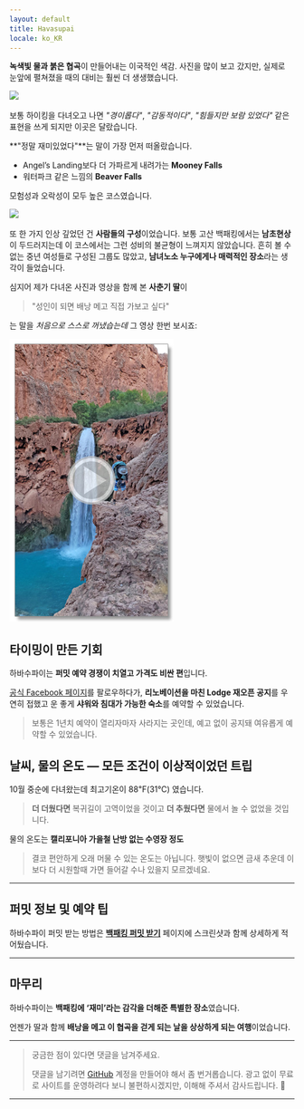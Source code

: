 ```yaml
---
layout: default
title: Havasupai
locale: ko_KR
---
```


**녹색빛 물과 붉은 협곡**이 만들어내는 이국적인 색감. 사진을 많이 보고 갔지만, 실제로 눈앞에 펼쳐졌을 때의 대비는 훨씬 더 생생했습니다.

![](https://live.staticflickr.com/65535/54835387416_1a086b1435_w.jpg)

보통 하이킹을 다녀오고 나면 *"경이롭다"*, *"감동적이다"*, *"힘들지만 보람 있었다"* 같은 표현을 쓰게 되지만 이곳은 달랐습니다.

**"정말 재미있었다"**는 말이 가장 먼저 떠올랐습니다.

- Angel’s Landing보다 더 가파르게 내려가는 **Mooney Falls**
- 워터파크 같은 느낌의 **Beaver Falls**

모험성과 오락성이 모두 높은 코스였습니다.

![](https://live.staticflickr.com/65535/54835620394_223c240a8d_w.jpg)

또 한 가지 인상 깊었던 건 **사람들의 구성**이었습니다. 보통 고산 백패킹에서는 **남초현상**이 두드러지는데 이 코스에서는 그런 성비의 불균형이 느껴지지 않았습니다. 흔히 볼 수 없는 중년 여성들로 구성된 그룹도 많았고, **남녀노소 누구에게나 매력적인 장소**라는 생각이 들었습니다.

심지어 제가 다녀온 사진과 영상을 함께 본 **사춘기 딸**이  
> "성인이 되면 배낭 메고 직접 가보고 싶다"

는 말을 *처음으로 스스로 꺼냈습는데* 그 영상 한번 보시죠:

[![](/assets/img/backpacking/routes/havasupai-video.jpg)](https://youtu.be/TgFcSS_I4Q8)

## 타이밍이 만든 기회

하바수파이는 **퍼밋 예약 경쟁이 치열고 가격도 비싼 편**입니다.

[공식 Facebook 페이지](https://www.facebook.com/HavasupaiTribeTourismOfficial/)를 팔로우하다가, **리노베이션을 마친 Lodge 재오픈 공지**를 우연히 접했고 운 좋게 **샤워와 침대가 가능한 숙소**를 예약할 수 있었습니다.

> 보통은 1년치 예약이 열리자마자 사라지는 곳인데, 예고 없이 공지돼 여유롭게 예약할 수 있었습니다.

## 날씨, 물의 온도 — 모든 조건이 이상적이었던 트립

10월 중순에 다녀왔는데 최고기온이 88℉(31℃) 였습니다.
  > **더 더웠다면** 복귀길이 고역이었을 것이고 **더 추웠다면** 물에서 놀 수 없었을 것입니다.
  
물의 온도는 **캘리포니아 가을철 난방 없는 수영장 정도**
  > 결코 편안하게 오래 머물 수 있는 온도는 아닙니다. 햇빛이 없으면 금새 추운데 이보다 더 시원할때 가면 들어갈 수나 있을지 모르겠네요.

---

## 퍼밋 정보 및 예약 팁

하바수파이 퍼밋 받는 방법은 [**백패킹 퍼밋 받기**](/backpacking/permits#2-하바수파이) 페이지에 스크린샷과 함께 상세하게 적어뒀습니다.

---

## 마무리

하바수파이는 **백패킹에 ‘재미’라는 감각을 더해준 특별한 장소**였습니다.

언젠가 딸과 함께 **배낭을 메고 이 협곡을 걷게 되는 날을 상상하게 되는 여행**이었습니다.

---

> 궁금한 점이 있다면 댓글을 남겨주세요.
>
> 댓글을 남기려면 [GitHub](http://github.com) 계정을 만들어야 해서 좀 번거롭습니다. 광고 없이 무료로 사이트를 운영하려다 보니 불편하시겠지만, 이해해 주셔서 감사드립니다. 🙂

---